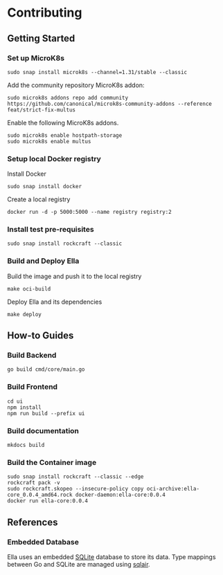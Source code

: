 # Contributing

## Getting Started

### Set up MicroK8s

```shell
sudo snap install microk8s --channel=1.31/stable --classic
```

Add the community repository MicroK8s addon:
```shell
sudo microk8s addons repo add community https://github.com/canonical/microk8s-community-addons --reference feat/strict-fix-multus
```

Enable the following MicroK8s addons.

```shell
sudo microk8s enable hostpath-storage
sudo microk8s enable multus
```

### Setup local Docker registry

Install Docker

```shell
sudo snap install docker
```

Create a local registry

```shell
docker run -d -p 5000:5000 --name registry registry:2
```

### Install test pre-requisites

```shell
sudo snap install rockcraft --classic
```

### Build and Deploy Ella

Build the image and push it to the local registry

```shell
make oci-build
```

Deploy Ella and its dependencies

```shell
make deploy
```

## How-to Guides

### Build Backend

```shell
go build cmd/core/main.go
```

### Build Frontend

```shell
cd ui
npm install
npm run build --prefix ui
```

### Build documentation

```shell
mkdocs build
```

### Build the Container image

```shell
sudo snap install rockcraft --classic --edge
rockcraft pack -v
sudo rockcraft.skopeo --insecure-policy copy oci-archive:ella-core_0.0.4_amd64.rock docker-daemon:ella-core:0.0.4
docker run ella-core:0.0.4
```

## References

### Embedded Database

Ella uses an embedded [SQLite](https://www.sqlite.org/) database to store its data. Type mappings between Go and SQLite are managed 
using [sqlair](https://github.com/canonical/sqlair).
